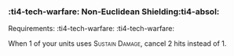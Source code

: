 ### :ti4-tech-warfare: **Non-Euclidean Shielding**:ti4-absol:

Requirements: :ti4-tech-warfare: :ti4-tech-warfare:

When 1 of your units uses <span style="font-variant:small-caps;">Sustain Damage</span>, cancel 2 hits instead of 1.
